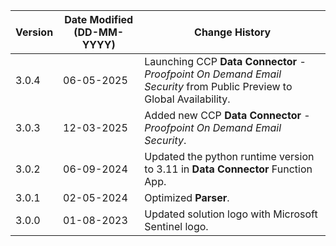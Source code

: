 | **Version** | **Date Modified (DD-MM-YYYY)** | **Change History**                                   |
|-------------|--------------------------------|------------------------------------------------------|
| 3.0.4       | 06-05-2025                     | Launching CCP **Data Connector** - *Proofpoint On Demand Email Security* from Public Preview to Global Availability.           |
| 3.0.3       | 12-03-2025                     | Added new CCP **Data Connector** - *Proofpoint On Demand Email Security*.            |
| 3.0.2       | 06-09-2024                     | Updated the python runtime version to 3.11 in **Data Connector** Function App.           |
| 3.0.1       | 02-05-2024                     | Optimized **Parser**.                                      |
| 3.0.0       | 01-08-2023                     | Updated solution logo with Microsoft Sentinel logo.   |
